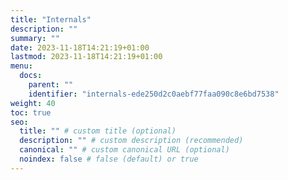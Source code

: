 ```yaml
---
title: "Internals"
description: ""
summary: ""
date: 2023-11-18T14:21:19+01:00
lastmod: 2023-11-18T14:21:19+01:00
menu:
  docs:
    parent: ""
    identifier: "internals-ede250d2c0aebf77faa090c8e6bd7538"
weight: 40
toc: true
seo:
  title: "" # custom title (optional)
  description: "" # custom description (recommended)
  canonical: "" # custom canonical URL (optional)
  noindex: false # false (default) or true
---
```


